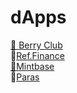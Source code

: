 # dApps

[🥑 Berry Club](https://berryclub.io/)  
💱[Ref.Finance](https://app.ref.finance/)  
[🌿Mintbase](https://www.mintbase.io/)  
🎴[Paras](https://paras.id/)

